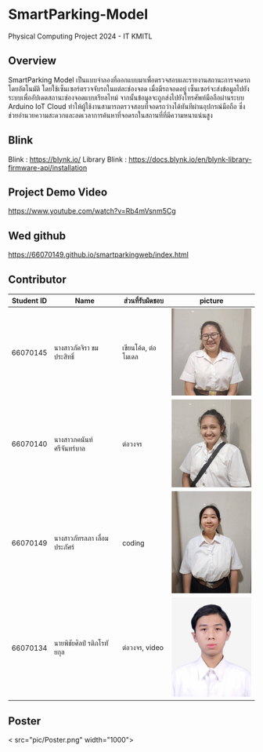 # SmartParking-Model
Physical Computing Project 2024 - IT KMITL

## Overview
SmartParking Model เป็นแบบจำลองที่ออกแบบมาเพื่อตรวจสอบและรายงานสถานะการจอดรถโดยอัตโนมัติ โดยใช้เซ็นเซอร์ตรวจจับรถในแต่ละช่องจอด เมื่อมีรถจอดอยู่ เซ็นเซอร์จะส่งข้อมูลไปยังระบบเพื่ออัปเดตสถานะช่องจอดแบบเรียลไทม์ จากนั้นข้อมูลจะถูกส่งไปยังโทรศัพท์มือถือผ่านระบบ Arduino IoT Cloud ทำให้ผู้ใช้งานสามารถตรวจสอบที่จอดรถว่างได้ทันทีผ่านอุปกรณ์มือถือ ซึ่งช่วยอำนวยความสะดวกและลดเวลาการค้นหาที่จอดรถในสถานที่ที่มีความหนาแน่นสูง

## Blink
Blink : https://blynk.io/
Library Blink : https://docs.blynk.io/en/blynk-library-firmware-api/installation

## Project Demo Video
https://www.youtube.com/watch?v=Rb4mVsnm5Cg

## Wed github
https://66070149.github.io/smartparkingweb/index.html

## Contributor
| Student ID | Name | ส่วนที่รับผิดชอบ | picture |
|--|--|--|--|
| 66070145 | นางสาวภัคจิรา ขมประสิทธิ์ | เขียนโค้ด, ต่อโมเดล | <img src="pic/66070145.jpg" width="200"> |
| 66070140 | นางสาวภคนันท์ ศรีจันทร์บาล | ต่อวงจร | <img src="pic/66070140.jpg" width="200"> |
| 66070149 | นางสาวภัทรลภา เลื่อมประภัศร์ | coding | <img src="pic/66070149.jpg" width="200"> |
| 66070134 | นายพิชัยศิลป์ รติภโรทัยกุล | ต่อวงจร, video | <img src="pic/66070134.jpg" width="200"> |

## Poster
< src="pic/Poster.png" width="1000">
